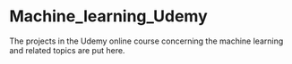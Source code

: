 # Machine_learning_Udemy
The projects in the Udemy online course concerning the machine learning and related topics are put here.
